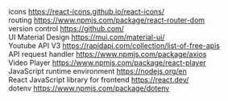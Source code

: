 icons https://react-icons.github.io/react-icons/ <br>
routing https://www.npmjs.com/package/react-router-dom <br>
version control https://github.com/ <br>
UI Material Design https://mui.com/material-ui/ <br>
Youtube API V3 https://rapidapi.com/collection/list-of-free-apis <br>
API request handler https://www.npmjs.com/package/axios <br>
Video Player https://www.npmjs.com/package/react-player <br>
JavaScript runtime environment https://nodejs.org/en <br>
React JavaScript library for frontend https://react.dev/ <br>
dotenv https://www.npmjs.com/package/dotenv
